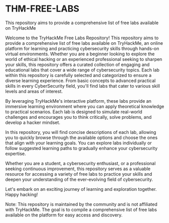 # THM-FREE-LABS
This repository aims to provide a comprehensive list of free labs available on TryHackMe

Welcome to the TryHackMe Free Labs Repository! This repository aims to provide a comprehensive list of free labs available on TryHackMe, an online platform for learning and practicing cybersecurity skills through hands-on virtual environments.
Whether you are a beginner looking to explore the world of ethical hacking or an experienced professional seeking to sharpen your skills, this repository offers a curated collection of engaging and educational labs that cover a wide range of cybersecurity topics.
Each lab within this repository is carefully selected and categorized to ensure a diverse learning experience. From basic concepts to advanced practical skills in every  CyberSecurity field, you'll find labs that cater to various skill levels and areas of interest.

By leveraging TryHackMe's interactive platform, these labs provide an immersive learning environment where you can apply theoretical knowledge to practical scenarios. Each lab is designed to simulate real-world challenges and encourages you to think critically, solve problems, and develop a hacker mindset.

In this repository, you will find concise descriptions of each lab, allowing you to quickly browse through the available options and choose the ones that align with your learning goals. You can explore labs individually or follow suggested learning paths to gradually enhance your cybersecurity expertise.

Whether you are a student, a cybersecurity enthusiast, or a professional seeking continuous improvement, this repository serves as a valuable resource for accessing a variety of free labs to practice your skills and deepen your understanding of the ever-evolving field of cybersecurity.

Let's embark on an exciting journey of learning and exploration together. Happy hacking!

Note: This repository is maintained by the community and is not affiliated with TryHackMe. The goal is to compile a comprehensive list of free labs available on the platform for easy access and discovery.
